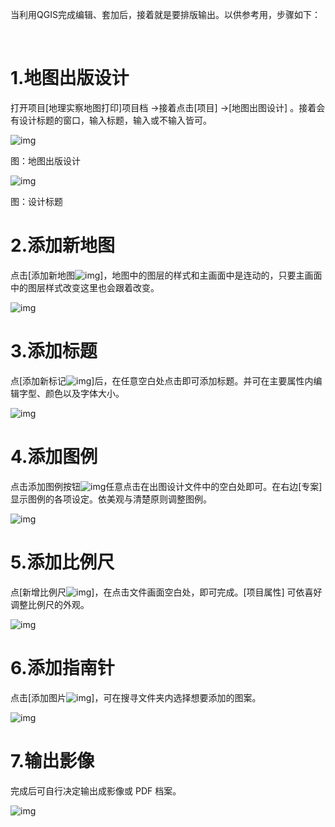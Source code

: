 当利用QGIS完成编辑、套加后，接着就是要排版输出。以供参考用，步骤如下：

​    

# 1.地图出版设计

打开项目[地理实察地图打印]项目档 →接着点击[项目] →[地图出图设计] 。接着会有设计标题的窗口，输入标题，输入或不输入皆可。

![img](https://image.malagis.com/pic/gis/qgis-handbook-2-2/image141.jpg)

图：地图出版设计

![img](https://image.malagis.com/pic/gis/qgis-handbook-2-2/image143.jpg)

图：设计标题

# 2.添加新地图

点击[添加新地图![img](https://image.malagis.com/pic/gis/qgis-handbook-2-2/image144.jpg)]，地图中的图层的样式和主画面中是连动的，只要主画面中的图层样式改变这里也会跟着改变。

![img](https://image.malagis.com/pic/gis/qgis-handbook-2-2/image145.jpg)

  

# 3.添加标题

点[添加新标记![img](https://image.malagis.com/pic/gis/qgis-handbook-2-2/image146.jpg)]后，在任意空白处点击即可添加标题。并可在主要属性内编辑字型、颜色以及字体大小。

![img](https://image.malagis.com/pic/gis/qgis-handbook-2-2/image147.jpg)

# 4.添加图例

点击添加图例按钮![img](https://image.malagis.com/pic/gis/qgis-handbook-2-2/image148.jpg)任意点击在出图设计文件中的空白处即可。在右边[专案]显示图例的各项设定。依美观与清楚原则调整图例。

![img](https://image.malagis.com/pic/gis/2017-07-29_19_38_09_1501328289.62090.jpg)

  

# 5.添加比例尺

点[新增比例尺![img](https://image.malagis.com/pic/gis/qgis-handbook-2-2/image150.jpg)]，在点击文件画面空白处，即可完成。[项目属性] 可依喜好调整比例尺的外观。

![img](https://image.malagis.com/pic/gis/qgis-handbook-2-2/image151.jpg)

# 6.添加指南针

点击[添加图片![img](https://image.malagis.com/pic/gis/qgis-handbook-2-2/image152.jpg)]，可在搜寻文件夹内选择想要添加的图案。

![img](https://image.malagis.com/pic/gis/qgis-handbook-2-2/image153.jpg)

# 7.输出影像

完成后可自行决定输出成影像或 PDF 档案。

![img](https://image.malagis.com/pic/gis/qgis-handbook-2-2/image155.jpg)

